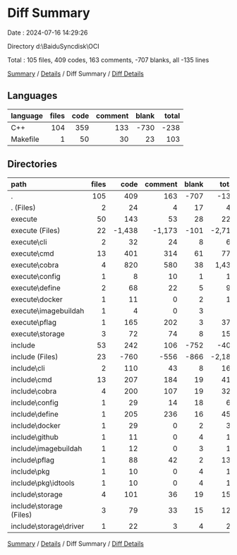 # Diff Summary

Date : 2024-07-16 14:29:26

Directory d:\\BaiduSyncdisk\\OCI

Total : 105 files,  409 codes, 163 comments, -707 blanks, all -135 lines

[Summary](results.md) / [Details](details.md) / Diff Summary / [Diff Details](diff-details.md)

## Languages
| language | files | code | comment | blank | total |
| :--- | ---: | ---: | ---: | ---: | ---: |
| C++ | 104 | 359 | 133 | -730 | -238 |
| Makefile | 1 | 50 | 30 | 23 | 103 |

## Directories
| path | files | code | comment | blank | total |
| :--- | ---: | ---: | ---: | ---: | ---: |
| . | 105 | 409 | 163 | -707 | -135 |
| . (Files) | 2 | 24 | 4 | 17 | 45 |
| execute | 50 | 143 | 53 | 28 | 224 |
| execute (Files) | 22 | -1,438 | -1,173 | -101 | -2,712 |
| execute\\cli | 2 | 32 | 24 | 8 | 64 |
| execute\\cmd | 13 | 401 | 314 | 61 | 776 |
| execute\\cobra | 4 | 820 | 580 | 38 | 1,438 |
| execute\\config | 1 | 8 | 10 | 1 | 19 |
| execute\\define | 2 | 68 | 22 | 5 | 95 |
| execute\\docker | 1 | 11 | 0 | 2 | 13 |
| execute\\imagebuildah | 1 | 4 | 0 | 3 | 7 |
| execute\\pflag | 1 | 165 | 202 | 3 | 370 |
| execute\\storage | 3 | 72 | 74 | 8 | 154 |
| include | 53 | 242 | 106 | -752 | -404 |
| include (Files) | 23 | -760 | -556 | -866 | -2,182 |
| include\\cli | 2 | 110 | 43 | 8 | 161 |
| include\\cmd | 13 | 207 | 184 | 19 | 410 |
| include\\cobra | 4 | 200 | 107 | 19 | 326 |
| include\\config | 1 | 29 | 14 | 18 | 61 |
| include\\define | 1 | 205 | 236 | 16 | 457 |
| include\\docker | 1 | 29 | 0 | 2 | 31 |
| include\\github | 1 | 11 | 0 | 4 | 15 |
| include\\imagebuildah | 1 | 12 | 0 | 3 | 15 |
| include\\pflag | 1 | 88 | 42 | 2 | 132 |
| include\\pkg | 1 | 10 | 0 | 4 | 14 |
| include\\pkg\\idtools | 1 | 10 | 0 | 4 | 14 |
| include\\storage | 4 | 101 | 36 | 19 | 156 |
| include\\storage (Files) | 3 | 79 | 33 | 15 | 127 |
| include\\storage\\driver | 1 | 22 | 3 | 4 | 29 |

[Summary](results.md) / [Details](details.md) / Diff Summary / [Diff Details](diff-details.md)